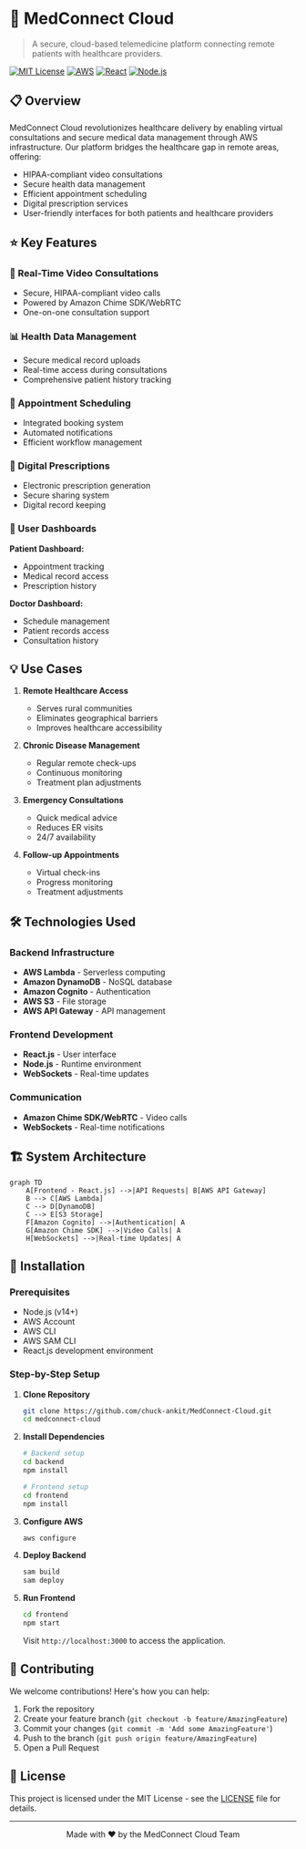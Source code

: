 # 🏥 MedConnect Cloud

> A secure, cloud-based telemedicine platform connecting remote patients with healthcare providers.

[![MIT License](https://img.shields.io/badge/License-MIT-green.svg)](https://choosealicense.com/licenses/mit/)
[![AWS](https://img.shields.io/badge/AWS-%23FF9900.svg?style=flat&logo=amazon-aws&logoColor=white)](https://aws.amazon.com/)
[![React](https://img.shields.io/badge/react-%2320232a.svg?style=flat&logo=react&logoColor=%2361DAFB)](https://reactjs.org/)
[![Node.js](https://img.shields.io/badge/node.js-6DA55F?style=flat&logo=node.js&logoColor=white)](https://nodejs.org/)

## 📋 Overview

MedConnect Cloud revolutionizes healthcare delivery by enabling virtual consultations and secure medical data management through AWS infrastructure. Our platform bridges the healthcare gap in remote areas, offering:

- HIPAA-compliant video consultations
- Secure health data management
- Efficient appointment scheduling
- Digital prescription services
- User-friendly interfaces for both patients and healthcare providers

## ⭐ Key Features

### 🎥 Real-Time Video Consultations
- Secure, HIPAA-compliant video calls
- Powered by Amazon Chime SDK/WebRTC
- One-on-one consultation support

### 📊 Health Data Management
- Secure medical record uploads
- Real-time access during consultations
- Comprehensive patient history tracking

### 📅 Appointment Scheduling
- Integrated booking system
- Automated notifications
- Efficient workflow management

### 💊 Digital Prescriptions
- Electronic prescription generation
- Secure sharing system
- Digital record keeping

### 📱 User Dashboards
**Patient Dashboard:**
- Appointment tracking
- Medical record access
- Prescription history

**Doctor Dashboard:**
- Schedule management
- Patient records access
- Consultation history

## 💡 Use Cases

1. **Remote Healthcare Access**
   - Serves rural communities
   - Eliminates geographical barriers
   - Improves healthcare accessibility

2. **Chronic Disease Management**
   - Regular remote check-ups
   - Continuous monitoring
   - Treatment plan adjustments

3. **Emergency Consultations**
   - Quick medical advice
   - Reduces ER visits
   - 24/7 availability

4. **Follow-up Appointments**
   - Virtual check-ins
   - Progress monitoring
   - Treatment adjustments

## 🛠️ Technologies Used

### Backend Infrastructure
- **AWS Lambda** - Serverless computing
- **Amazon DynamoDB** - NoSQL database
- **Amazon Cognito** - Authentication
- **AWS S3** - File storage
- **AWS API Gateway** - API management

### Frontend Development
- **React.js** - User interface
- **Node.js** - Runtime environment
- **WebSockets** - Real-time updates

### Communication
- **Amazon Chime SDK/WebRTC** - Video calls
- **WebSockets** - Real-time notifications

## 🏗️ System Architecture

```mermaid
graph TD
    A[Frontend - React.js] -->|API Requests| B[AWS API Gateway]
    B --> C[AWS Lambda]
    C --> D[DynamoDB]
    C --> E[S3 Storage]
    F[Amazon Cognito] -->|Authentication| A
    G[Amazon Chime SDK] -->|Video Calls| A
    H[WebSockets] -->|Real-time Updates| A
```

## 🚀 Installation

### Prerequisites

- Node.js (v14+)
- AWS Account
- AWS CLI
- AWS SAM CLI
- React.js development environment

### Step-by-Step Setup

1. **Clone Repository**
   ```bash
   git clone https://github.com/chuck-ankit/MedConnect-Cloud.git
   cd medconnect-cloud
   ```

2. **Install Dependencies**
   ```bash
   # Backend setup
   cd backend
   npm install

   # Frontend setup
   cd frontend
   npm install
   ```

3. **Configure AWS**
   ```bash
   aws configure
   ```

4. **Deploy Backend**
   ```bash
   sam build
   sam deploy
   ```

5. **Run Frontend**
   ```bash
   cd frontend
   npm start
   ```
   Visit `http://localhost:3000` to access the application.

## 👥 Contributing

We welcome contributions! Here's how you can help:

1. Fork the repository
2. Create your feature branch (`git checkout -b feature/AmazingFeature`)
3. Commit your changes (`git commit -m 'Add some AmazingFeature'`)
4. Push to the branch (`git push origin feature/AmazingFeature`)
5. Open a Pull Request

## 📄 License

This project is licensed under the MIT License - see the [LICENSE](LICENSE) file for details.

---

<div align="center">
Made with ❤️ by the MedConnect Cloud Team
</div>
